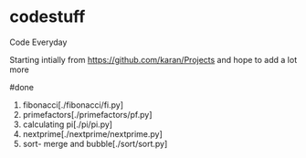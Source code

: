 # codestuff
Code Everyday

Starting intially from https://github.com/karan/Projects and hope to add a lot more	

#done
1. fibonacci[./fibonacci/fi.py]
2. primefactors[./primefactors/pf.py]
3. calculating pi[./pi/pi.py]
4. nextprime[./nextprime/nextprime.py]
5. sort- merge and bubble[./sort/sort.py]